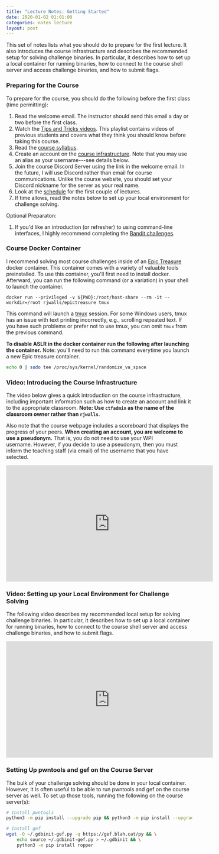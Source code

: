 ```yaml
---
title: "Lecture Notes: Getting Started"
date: 2020-01-02 01:01:00
categories: notes lecture 
layout: post
---
```


This set of notes lists what you should do to prepare for the first lecture. It
also introduces the course infrastructure and describes the recommended setup
for solving challenge binaries. In particular, it describes how to set up a
local container for running binaries, how to connect to the course shell server
and access challenge binaries, and how to submit flags.


### Preparing for the Course

To prepare for the course, you should do the following before the first class (time permitting):

 1. Read the welcome email. The instructor should send this email a day or two before the first class. 
 2. Watch the [Tips and Tricks videos](https://youtube.com/playlist?list=PLeKxIn6N-kCi38WxOqNBXhxrZnOE9SVET). This playlist contains videos of previous students and covers what they think you should know before taking this course.
 3. Read the [course syllabus](https://cs4401.walls.ninja/syllabus). 
 4. Create an account on the [course infrastructure](https://cs4401.walls.ninja/). Note that you may use an alias as your username---see details below.
 5. Join the course Discord Server using the link in the welcome email. In the future, I will use Discord rather than email for course communications. Unlike the course website, you should set your Discord nickname for the server as your real name.
 6. Look at the [schedule](https://cs4401.walls.ninja/schedule) for the first couple of lectures. 
 7. If time allows, read the notes below to set up your local environment for challenge solving.

Optional Preparaton:

 1. If you'd like an introduction (or refresher) to using command-line
    interfaces, I highly recommend completing the [Bandit
challenges](https://overthewire.org/wargames/bandit/). 

### Course Docker Container

I recommend solving most course challenges inside of an [Epic
Treasure](https://github.com/rjwalls/EpicTreasure) docker container. This
container comes with a variety of valuable tools preinstalled.  To use this
container, you'll first need to install docker. Afterward, you can run the
following command (or a variation) in your shell to launch the container. 

```
docker run --privileged -v ${PWD}:/root/host-share --rm -it --workdir=/root rjwalls/epictreasure tmux
```

This command will launch a [tmux](https://github.com/tmux/tmux/wiki) session.
For some Windows users, tmux has an issue with text printing incorrectly, e.g.,
scrolling repeated text. If you have such problems or prefer not to use tmux,
you can omit `tmux` from the previous command. 

**To disable ASLR in the docker container run the following after launching the
container.** Note: you'll need to run this command everytime you launch a new
Epic treasure container.

```bash
echo 0 | sudo tee /proc/sys/kernel/randomize_va_space
```

### Video: Introducing the Course Infrastructure

The video below gives a quick introduction on the course infrastructure,
including important information such as how to create an account and link it to
the appropriate classroom. **Note: Use `ctfadmin` as the name of the classroom
owner rather than `rjwalls`**.

Also note that the course webpage includes a scoreboard that displays the
progress of your peers. **When creating an account, you are welcome to use a
pseudonym.** That is, you do not need to use your WPI username. However, if you
decide to use a pseudonym, then you must inform the teaching staff (via email)
of the username that you have selected. 

<iframe width="560" height="315" src="https://www.youtube.com/embed/ncetH_pBTeg" frameborder="0" allow="accelerometer; autoplay; encrypted-media; gyroscope; picture-in-picture" allowfullscreen></iframe>


### Video: Setting up your Local Environment for Challenge Solving

The following video describes my recommended local setup for solving challenge
binaries. In particular, it describes how to set up a local container for
running binaries, how to connect to the course shell server and access
challenge binaries, and how to submit flags.

<iframe width="560" height="315" src="https://www.youtube.com/embed/hDTuJGkkG2c" frameborder="0" allow="accelerometer; autoplay; encrypted-media; gyroscope; picture-in-picture" allowfullscreen></iframe>

### Setting Up pwntools and gef on the Course Server

The bulk of your challenge solving should be done in your local container.
However, it is often useful to be able to run pwntools and gef on the course
server as well. To set up those tools, running the following on the course
server(s):

```bash
# Install pwntools
python3 -m pip install --upgrade pip && python3 -m pip install --upgrade pwntools

# Install gef
wget -O ~/.gdbinit-gef.py -q https://gef.blah.cat/py && \
    echo source ~/.gdbinit-gef.py > ~/.gdbinit && \
    python3 -m pip install ropper
```
